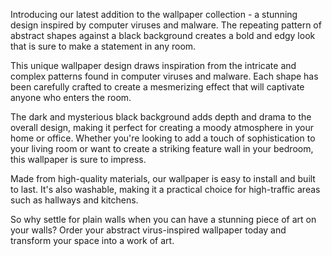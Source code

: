 <!--
Write me content for website with wallpaper "A wallpaper with a repeating pattern of abstract shapes inspired by computer viruses and malware, set against a black background."
-->

<!--font:Poppins-->

Introducing our latest addition to the wallpaper collection - a stunning design inspired by computer viruses and malware. The repeating pattern of abstract shapes against a black background creates a bold and edgy look that is sure to make a statement in any room.

This unique wallpaper design draws inspiration from the intricate and complex patterns found in computer viruses and malware. Each shape has been carefully crafted to create a mesmerizing effect that will captivate anyone who enters the room.

The dark and mysterious black background adds depth and drama to the overall design, making it perfect for creating a moody atmosphere in your home or office. Whether you're looking to add a touch of sophistication to your living room or want to create a striking feature wall in your bedroom, this wallpaper is sure to impress.

Made from high-quality materials, our wallpaper is easy to install and built to last. It's also washable, making it a practical choice for high-traffic areas such as hallways and kitchens.

So why settle for plain walls when you can have a stunning piece of art on your walls? Order your abstract virus-inspired wallpaper today and transform your space into a work of art.
